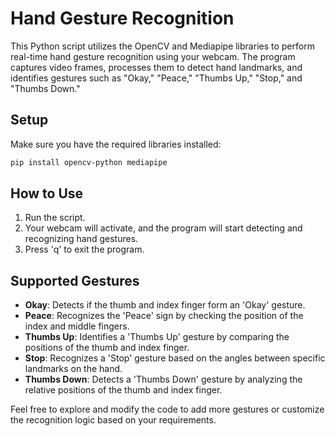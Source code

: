 # Hand Gesture Recognition

This Python script utilizes the OpenCV and Mediapipe libraries to perform real-time hand gesture recognition using your webcam. The program captures video frames, processes them to detect hand landmarks, and identifies gestures such as "Okay," "Peace," "Thumbs Up," "Stop," and "Thumbs Down."

## Setup

Make sure you have the required libraries installed:

```bash
pip install opencv-python mediapipe
```

## How to Use

1. Run the script.
2. Your webcam will activate, and the program will start detecting and recognizing hand gestures.
3. Press 'q' to exit the program.

## Supported Gestures

- **Okay**: Detects if the thumb and index finger form an 'Okay' gesture.
- **Peace**: Recognizes the 'Peace' sign by checking the position of the index and middle fingers.
- **Thumbs Up**: Identifies a 'Thumbs Up' gesture by comparing the positions of the thumb and index finger.
- **Stop**: Recognizes a 'Stop' gesture based on the angles between specific landmarks on the hand.
- **Thumbs Down**: Detects a 'Thumbs Down' gesture by analyzing the relative positions of the thumb and index finger.

Feel free to explore and modify the code to add more gestures or customize the recognition logic based on your requirements.
